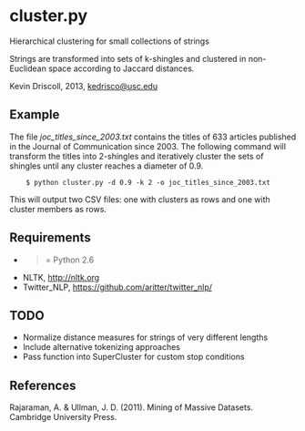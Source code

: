 cluster.py
=======

Hierarchical clustering for small collections of strings

Strings are transformed into sets of k-shingles and 
clustered in non-Euclidean space according to Jaccard distances.

Kevin Driscoll, 2013, kedrisco@usc.edu

Example
------

The file *joc_titles_since_2003.txt* contains the titles of 633 articles published in the Journal of Communication since 2003. The following command will transform the titles into 2-shingles and iteratively cluster the sets of shingles until any cluster reaches a diameter of 0.9. 

        $ python cluster.py -d 0.9 -k 2 -o joc_titles_since_2003.txt

This will output two CSV files: one with clusters as rows and one with cluster members as rows.

Requirements
------

* >= Python 2.6
* NLTK, http://nltk.org
* Twitter_NLP, https://github.com/aritter/twitter_nlp/

TODO 
------

* Normalize distance measures for strings of very different lengths 
* Include alternative tokenizing approaches 
* Pass function into SuperCluster for custom stop conditions

References
------

Rajaraman, A. & Ullman, J. D. (2011). Mining of Massive Datasets. Cambridge University Press.


